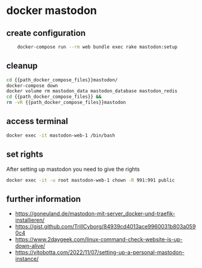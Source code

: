 # docker mastodon
## create configuration
```bash
    docker-compose run --rm web bundle exec rake mastodon:setup
```
## cleanup
```bash
cd {{path_docker_compose_files}}mastodon/
docker-compose down
docker volume rm mastodon_data mastodon_database mastodon_redis
cd {{path_docker_compose_files}} &&
rm -vR {{path_docker_compose_files}}mastodon
```

## access terminal
```bash
docker exec -it mastodon-web-1 /bin/bash
```

## set rights

After setting up mastodon you need to give the rights 

```bash
docker exec -it -u root mastodon-web-1 chown -R 991:991 public
```

## further information
- https://goneuland.de/mastodon-mit-server_docker-und-traefik-installieren/
- https://gist.github.com/TrillCyborg/84939cd4013ace9960031b803a0590c4
- https://www.2daygeek.com/linux-command-check-website-is-up-down-alive/
- https://vitobotta.com/2022/11/07/setting-up-a-personal-mastodon-instance/